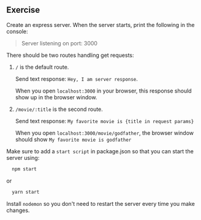 ## Exercise

Create an express server. When the server starts, print the following in the console:
  >Server listening on port: 3000

There should be two routes handling get requests: 

1) `/` is the default route.

    Send text response: `Hey, I am server response`. 
    
    When you open `localhost:3000` in your browser, this response should show up in the browser window.

2) `/movie/:title` is the second route.

    Send text response: `My favorite movie is {title in request params}`

    When you open `localhost:3000/movie/godfather`, the browser window should show `My favorite movie is godfather`

Make sure to add a `start script` in package.json so that you can start the server using:

  ```js
    npm start
  ```
  or

  ```js
    yarn start
  ```

Install `nodemon` so you don't need to restart the server every time you make changes.
